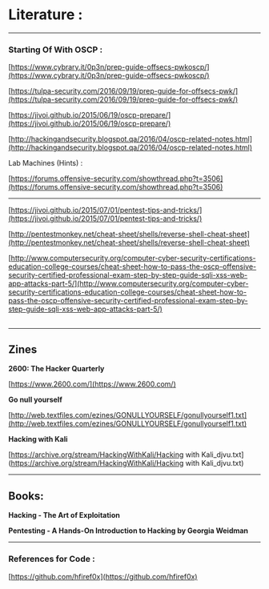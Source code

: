 # Literature :

---

### **Starting Of With OSCP :**

[https://www.cybrary.it/0p3n/prep-guide-offsecs-pwkoscp/](https://www.cybrary.it/0p3n/prep-guide-offsecs-pwkoscp/)

[https://tulpa-security.com/2016/09/19/prep-guide-for-offsecs-pwk/](https://tulpa-security.com/2016/09/19/prep-guide-for-offsecs-pwk/)

[https://jivoi.github.io/2015/06/19/oscp-prepare/](https://jivoi.github.io/2015/06/19/oscp-prepare/)

[http://hackingandsecurity.blogspot.qa/2016/04/oscp-related-notes.html](http://hackingandsecurity.blogspot.qa/2016/04/oscp-related-notes.html)

Lab Machines \(Hints\) :

[https://forums.offensive-security.com/showthread.php?t=3506](https://forums.offensive-security.com/showthread.php?t=3506)

---

[https://jivoi.github.io/2015/07/01/pentest-tips-and-tricks/](https://jivoi.github.io/2015/07/01/pentest-tips-and-tricks/)

[http://pentestmonkey.net/cheat-sheet/shells/reverse-shell-cheat-sheet](http://pentestmonkey.net/cheat-sheet/shells/reverse-shell-cheat-sheet)

[http://www.computersecurity.org/computer-cyber-security-certifications-education-college-courses/cheat-sheet-how-to-pass-the-oscp-offensive-security-certified-professional-exam-step-by-step-guide-sqli-xss-web-app-attacks-part-5/](http://www.computersecurity.org/computer-cyber-security-certifications-education-college-courses/cheat-sheet-how-to-pass-the-oscp-offensive-security-certified-professional-exam-step-by-step-guide-sqli-xss-web-app-attacks-part-5/)

## 

---

## Zines

**2600: The Hacker Quarterly**

[https://www.2600.com/](https://www.2600.com/)

**Go null yourself**

[http://web.textfiles.com/ezines/GONULLYOURSELF/gonullyourself1.txt](http://web.textfiles.com/ezines/GONULLYOURSELF/gonullyourself1.txt)

**Hacking with Kali**

[https://archive.org/stream/HackingWithKali/Hacking with Kali\_djvu.txt](https://archive.org/stream/HackingWithKali/Hacking with Kali_djvu.txt)

---

## Books:

**Hacking - The Art of Exploitation**

**Pentesting - A Hands-On Introduction to Hacking by Georgia Weidman**

---

### References for Code :

[https://github.com/hfiref0x](https://github.com/hfiref0x)

